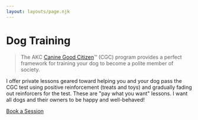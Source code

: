 ```yaml
---
layout: layouts/page.njk
---
```


# Dog Training

> The AKC [Canine Good Citizen](https://www.akc.org/products-services/training-programs/canine-good-citizen/)™ (CGC) program provides a perfect framework for training your dog to become a polite member of society.

I offer private lessons geared toward helping you and your dog pass the CGC test using positive reinforcement (treats and toys) and gradually fading out reinforcers for the test. These are "pay what you want" lessons. I want all dogs and their owners to be happy and well-behaved!

[Book a Session](https://fantastical.app/doggambit/dog-training)